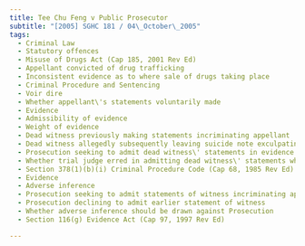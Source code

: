 ```yaml
---
title: Tee Chu Feng v Public Prosecutor 
subtitle: "[2005] SGHC 181 / 04\_October\_2005"
tags:
  - Criminal Law
  - Statutory offences
  - Misuse of Drugs Act (Cap 185, 2001 Rev Ed)
  - Appellant convicted of drug trafficking
  - Inconsistent evidence as to where sale of drugs taking place
  - Criminal Procedure and Sentencing
  - Voir dire
  - Whether appellant\'s statements voluntarily made
  - Evidence
  - Admissibility of evidence
  - Weight of evidence
  - Dead witness previously making statements incriminating appellant
  - Dead witness allegedly subsequently leaving suicide note exculpating appellant
  - Prosecution seeking to admit dead witness\' statements in evidence under s 378(1)(b)(i) Criminal Procedure Code (Cap 68, 1985 Rev Ed)
  - Whether trial judge erred in admitting dead witness\' statements while placing little weight on suicide note
  - Section 378(1)(b)(i) Criminal Procedure Code (Cap 68, 1985 Rev Ed)
  - Evidence
  - Adverse inference
  - Prosecution seeking to admit statements of witness incriminating appellant
  - Prosecution declining to admit earlier statement of witness
  - Whether adverse inference should be drawn against Prosecution
  - Section 116(g) Evidence Act (Cap 97, 1997 Rev Ed)

---
```


